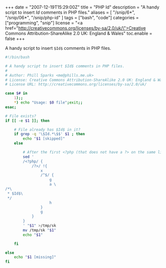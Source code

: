 +++
date = "2007-12-19T15:29:00Z"
title = "PHP Id"
description = "A handy script to insert $Id$ comments in PHP files."
aliases = [
  "/snip/6*",
  "/snip/06*",
  "/snip/php-id"
]
tags = ["bash", "code"]
categories = ["programming", "snip"]
license = "<a href=\"http://creativecommons.org/licenses/by-sa/2.0/uk/\">Creative Commons Attribution-ShareAlike 2.0 UK: England & Wales</a>"
toc.enable = false
+++

A handy script to insert `$Id$` comments in PHP files.

```bash
#!/bin/bash

# A handy script to insert $Id$ comments in PHP files.
#
# Author: Phill Sparks <me@phills.me.uk>
# License: Creative Commons Attribution-ShareAlike 2.0 UK: England & Wales
# License URL: http://creativecommons.org/licenses/by-sa/2.0/uk/

case $# in
    1);;
    *) echo "Usage: $0 file";exit;;
esac;

# File exists?
if [[ -e $1 ]]; then

    # File already has $Id$ in it?
    if grep -q '\$Id.*\$$' $1 ; then
        echo "$1 [skipped]"
    else

        # After the first <?php (that does not have a ?> on the same line) add the $Id$ comment
        sed '
        /<?php/ {
            /?>/ !{
                x
                /^$/ {
                    g
                    a \
/*\
 * $Id$\
 */
                    h
                }
                g
            }
        }
        ' "$1" >/tmp/sk
        mv /tmp/sk "$1"
        echo "$1"

    fi

else
    echo "$1 [missing]"
fi
```
